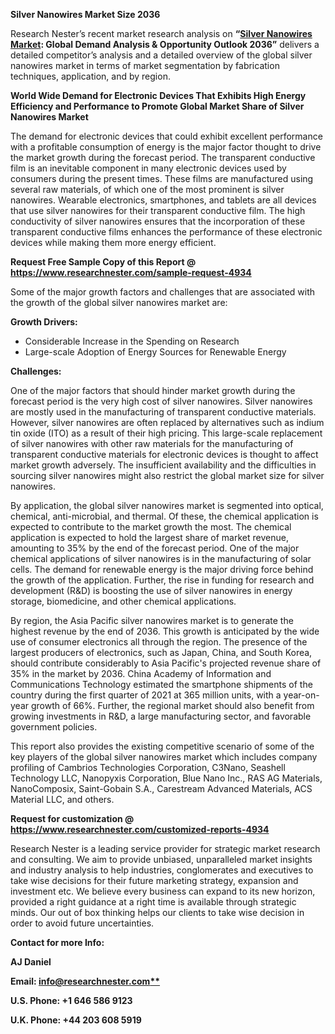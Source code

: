 ﻿**Silver Nanowires Market Size 2036**

Research Nester’s recent market research analysis on **“[Silver Nanowires Market](https://www.researchnester.com/reports/silver-nanowires-market/4934): Global Demand Analysis & Opportunity Outlook 2036”** delivers a detailed competitor’s analysis and a detailed overview of the global silver nanowires market in terms of market segmentation by fabrication techniques, application, and by region. 

**World Wide Demand for Electronic Devices That Exhibits High Energy Efficiency and Performance to Promote Global Market Share of Silver Nanowires Market**

The demand for electronic devices that could exhibit excellent performance with a profitable consumption of energy is the major factor thought to drive the market growth during the forecast period. The transparent conductive film is an inevitable component in many electronic devices used by consumers during the present times. These films are manufactured using several raw materials, of which one of the most prominent is silver nanowires. Wearable electronics, smartphones, and tablets are all devices that use silver nanowires for their transparent conductive film. The high conductivity of silver nanowires ensures that the incorporation of these transparent conductive films enhances the performance of these electronic devices while making them more energy efficient.

**Request Free Sample Copy of this Report @ <https://www.researchnester.com/sample-request-4934>** 

Some of the major growth factors and challenges that are associated with the growth of the global silver nanowires market are:

**Growth Drivers:**

- Considerable Increase in the Spending on Research
- Large-scale Adoption of Energy Sources for Renewable Energy

**Challenges:**

One of the major factors that should hinder market growth during the forecast period is the very high cost of silver nanowires. Silver nanowires are mostly used in the manufacturing of transparent conductive materials. However, silver nanowires are often replaced by alternatives such as indium tin oxide (ITO) as a result of their high pricing. This large-scale replacement of silver nanowires with other raw materials for the manufacturing of transparent conductive materials for electronic devices is thought to affect market growth adversely. The insufficient availability and the difficulties in sourcing silver nanowires might also restrict the global market size for silver nanowires.

By application, the global silver nanowires market is segmented into optical, chemical, anti-microbial, and thermal. Of these, the chemical application is expected to contribute to the market growth the most. The chemical application is expected to hold the largest share of market revenue, amounting to 35% by the end of the forecast period. One of the major chemical applications of silver nanowires is in the manufacturing of solar cells. The demand for renewable energy is the major driving force behind the growth of the application. Further, the rise in funding for research and development (R&D) is boosting the use of silver nanowires in energy storage, biomedicine, and other chemical applications.

By region, the Asia Pacific silver nanowires market is to generate the highest revenue by the end of 2036. This growth is anticipated by the wide use of consumer electronics all through the region. The presence of the largest producers of electronics, such as Japan, China, and South Korea, should contribute considerably to Asia Pacific's projected revenue share of 35% in the market by 2036. China Academy of Information and Communications Technology estimated the smartphone shipments of the country during the first quarter of 2021 at 365 million units, with a year-on-year growth of 66%. Further, the regional market should also benefit from growing investments in R&D, a large manufacturing sector, and favorable government policies.

This report also provides the existing competitive scenario of some of the key players of the global silver nanowires market which includes company profiling of Cambrios Technologies Corporation, C3Nano, Seashell Technology LLC, Nanopyxis Corporation, Blue Nano Inc., RAS AG Materials, NanoComposix, Saint-Gobain S.A., Carestream Advanced Materials, ACS Material LLC, and others.      

**Request for customization @ <https://www.researchnester.com/customized-reports-4934>**  

Research Nester is a leading service provider for strategic market research and consulting. We aim to provide unbiased, unparalleled market insights and industry analysis to help industries, conglomerates and executives to take wise decisions for their future marketing strategy, expansion and investment etc. We believe every business can expand to its new horizon, provided a right guidance at a right time is available through strategic minds. Our out of box thinking helps our clients to take wise decision in order to avoid future uncertainties.

**Contact for more Info:**

**AJ Daniel**

**Email: [info@researchnester.com**](mailto:info@researchnester.com)**

**U.S. Phone: +1 646 586 9123** 

**U.K. Phone: +44 203 608 5919**

